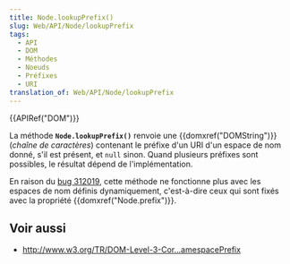```yaml
---
title: Node.lookupPrefix()
slug: Web/API/Node/lookupPrefix
tags:
  - API
  - DOM
  - Méthodes
  - Noeuds
  - Préfixes
  - URI
translation_of: Web/API/Node/lookupPrefix
---
```

<div>{{APIRef("DOM")}}</div>

<p>La méthode <code><strong>Node.lookupPrefix()</strong></code> renvoie une {{domxref("DOMString")}} (<em>chaîne de caractères</em>) contenant le préfixe d'un URI d'un espace de nom donné, s'il est présent, et <code>null</code> sinon. Quand plusieurs préfixes sont possibles, le résultat dépend de l'implémentation.</p>

<p>En raison du <a href="https://bugzilla.mozilla.org/show_bug.cgi?id=312019">bug 312019</a>, cette méthode ne fonctionne plus avec les espaces de nom définis dynamiquement, c'est-à-dire ceux qui sont fixés avec la propriété {{domxref("Node.prefix")}}.</p>

<h2 id="Voir_aussi">Voir aussi</h2>

<ul>
 <li><a href="http://www.w3.org/TR/DOM-Level-3-Core/core.html#Node3-lookupNamespacePrefix">http://www.w3.org/TR/DOM-Level-3-Cor...amespacePrefix</a></li>
</ul>
